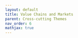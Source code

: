 ```yaml
---
layout: default
title: Value Chains and Markets
parent: Cross-cutting Themes
nav_order: 6
mathjax: true
---
```


